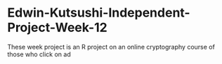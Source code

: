 # Edwin-Kutsushi-Independent-Project-Week-12
These week project is an R project on an online cryptography course of those who click on ad
